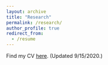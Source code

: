 ```yaml
---
layout: archive
title: "Research"
permalink: /research/
author_profile: true
redirect_from:
  - /resume
---
```


Find my CV [here](../SFOLSON_CV.pdf). (Updated 9/15/2020.)
